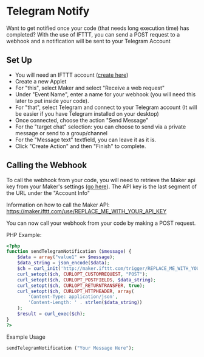 Telegram Notify
================
Want to get notified once your code (that needs long execution time) has completed? With the use of IFTTT, you can send a POST request to a webhook and a notification will be sent to your Telegram Account

Set Up
--
* You will need an IFTTT account ([create here](https://ifttt.com/discover))
* Create a new Applet
* For "this", select Maker and select "Receive a web request"
* Under "Event Name", enter a name for your webhook (you will need this later to put inside your code).
* For "that", select Telegram and connect to your Telegram account (It will be easier if you have Telegram installed on your desktop)
* Once connected, choose the action "Send Message"
* For the "target chat" selection: you can choose to send via a private message or send to a group/channel
* For the "Message text" textfield, you can leave it as it is.
* Click "Create Action" and then "Finish" to complete.

Calling the Webhook
--
To call the webhook from your code, you will need to retrieve the Maker api key from your Maker's settings  ([go here](https://ifttt.com/services/maker/settings)). The API key is the last segment of the URL under the "Account Info"

Information on how to call the Maker API: https://maker.ifttt.com/use/REPLACE_ME_WITH_YOUR_API_KEY

You can now call your webhook from your code by making a POST request.

PHP Example:
```PHP
<?php
function sendTelegramNotification ($message) {
	$data = array("value1" => $message);
	$data_string = json_encode($data);
	$ch = curl_init('http://maker.ifttt.com/trigger/REPLACE_ME_WITH_YOUR_WEBHOOK_NAME/with/key/REPLACE_ME_WITH_YOUR_API_KEY');
	curl_setopt($ch, CURLOPT_CUSTOMREQUEST, "POST");
	curl_setopt($ch, CURLOPT_POSTFIELDS, $data_string);
	curl_setopt($ch, CURLOPT_RETURNTRANSFER, true);
	curl_setopt($ch, CURLOPT_HTTPHEADER, array(
	    'Content-Type: application/json',
	    'Content-Length: ' . strlen($data_string))
	);
	$result = curl_exec($ch);
}
?>
```
Example Usage
```PHP
sendTelegramNotification ("Your Message Here");
```
